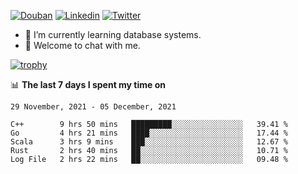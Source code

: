 
<p align="left">
<a href="https://www.douban.com/people/ixxchan"><img src="https://img.shields.io/badge/@ixxchan-007722?style=flat&logo=Douban&logoColor=white" alt="Douban" /></a> 
<a href="https://www.linkedin.com/in/xxchan/?locale=en_US"><img src="https://img.shields.io/badge/@xxchan-0073b1?style=flat&logo=LinkedIn&logoColor=white" alt="Linkedin" /></a> 
<a href="https://twitter.com/yayale_umi"><img src="https://img.shields.io/badge/@yayale__umi-1DA1F2?style=flat&logo=Twitter&logoColor=white" alt="Twitter"/></a>
</p>

- 🌱 I’m currently learning database systems.
- 💬 Welcome to chat with me.


[![trophy](https://github-profile-trophy.vercel.app/?username=xxchan&theme=flat&column=7)](https://github.com/xxchan)


📊 **The last 7 days I spent my time on** 

<!--START_SECTION:waka-->
```text
29 November, 2021 - 05 December, 2021

C++        9 hrs 50 mins   █████████░░░░░░░░░░░░░░░░   39.41 % 
Go         4 hrs 21 mins   ████░░░░░░░░░░░░░░░░░░░░░   17.44 % 
Scala      3 hrs 9 mins    ███░░░░░░░░░░░░░░░░░░░░░░   12.67 % 
Rust       2 hrs 40 mins   ██░░░░░░░░░░░░░░░░░░░░░░░   10.71 % 
Log File   2 hrs 22 mins   ██░░░░░░░░░░░░░░░░░░░░░░░   09.48 %
```
<!--END_SECTION:waka-->

<!--
**xxchan/xxchan** is a ✨ _special_ ✨ repository because its `README.md` (this file) appears on your GitHub profile.

Here are some ideas to get you started:

- 🔭 I’m currently working on ...
- 🌱 I’m currently learning ...
- 👯 I’m looking to collaborate on ...
- 🤔 I’m looking for help with ...
- 💬 Ask me about ...
- 📫 How to reach me: ...
- 😄 Pronouns: ...
- ⚡ Fun fact: ...
-->
